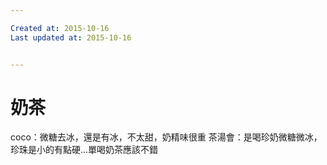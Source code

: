 ```yaml
---

Created at: 2015-10-16
Last updated at: 2015-10-16


---
```


# 奶茶


coco：微糖去冰，還是有冰，不太甜，奶精味很重
茶湯會：是喝珍奶微糖微冰，珍珠是小的有點硬...單喝奶茶應該不錯

